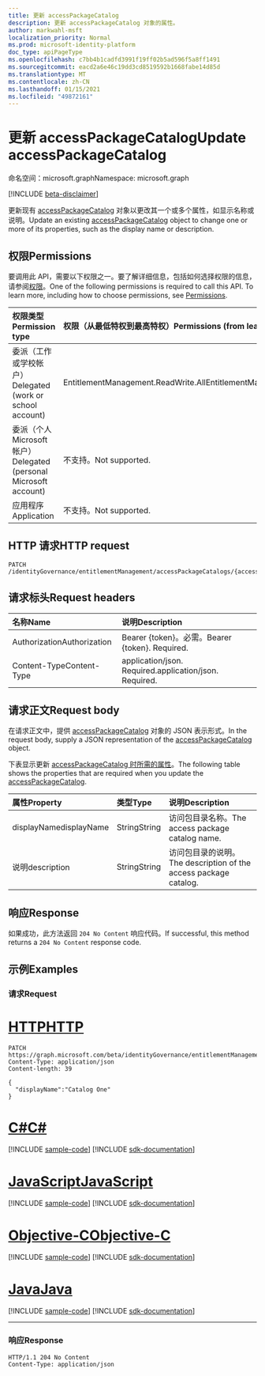 ```yaml
---
title: 更新 accessPackageCatalog
description: 更新 accessPackageCatalog 对象的属性。
author: markwahl-msft
localization_priority: Normal
ms.prod: microsoft-identity-platform
doc_type: apiPageType
ms.openlocfilehash: c7bb4b1cadfd3991f19ff02b5ad596f5a8ff1491
ms.sourcegitcommit: eacd2a6e46c19dd3cd8519592b1668fabe14d85d
ms.translationtype: MT
ms.contentlocale: zh-CN
ms.lasthandoff: 01/15/2021
ms.locfileid: "49872161"
---
```

# <a name="update-accesspackagecatalog"></a><span data-ttu-id="01e06-103">更新 accessPackageCatalog</span><span class="sxs-lookup"><span data-stu-id="01e06-103">Update accessPackageCatalog</span></span>

<span data-ttu-id="01e06-104">命名空间：microsoft.graph</span><span class="sxs-lookup"><span data-stu-id="01e06-104">Namespace: microsoft.graph</span></span>

[!INCLUDE [beta-disclaimer](../../includes/beta-disclaimer.md)]

<span data-ttu-id="01e06-105">更新现有 [accessPackageCatalog](../resources/accesspackagecatalog.md) 对象以更改其一个或多个属性，如显示名称或说明。</span><span class="sxs-lookup"><span data-stu-id="01e06-105">Update an existing [accessPackageCatalog](../resources/accesspackagecatalog.md) object to change one or more of its properties, such as the display name or description.</span></span>

## <a name="permissions"></a><span data-ttu-id="01e06-106">权限</span><span class="sxs-lookup"><span data-stu-id="01e06-106">Permissions</span></span>
<span data-ttu-id="01e06-p101">要调用此 API，需要以下权限之一。要了解详细信息，包括如何选择权限的信息，请参阅[权限](/graph/permissions-reference.md)。</span><span class="sxs-lookup"><span data-stu-id="01e06-p101">One of the following permissions is required to call this API. To learn more, including how to choose permissions, see [Permissions](/graph/permissions-reference.md).</span></span>

|<span data-ttu-id="01e06-109">权限类型</span><span class="sxs-lookup"><span data-stu-id="01e06-109">Permission type</span></span>|<span data-ttu-id="01e06-110">权限（从最低特权到最高特权）</span><span class="sxs-lookup"><span data-stu-id="01e06-110">Permissions (from least to most privileged)</span></span>|
|:---|:---|
|<span data-ttu-id="01e06-111">委派（工作或学校帐户）</span><span class="sxs-lookup"><span data-stu-id="01e06-111">Delegated (work or school account)</span></span>     | <span data-ttu-id="01e06-112">EntitlementManagement.ReadWrite.All</span><span class="sxs-lookup"><span data-stu-id="01e06-112">EntitlementManagement.ReadWrite.All</span></span> |
|<span data-ttu-id="01e06-113">委派（个人 Microsoft 帐户）</span><span class="sxs-lookup"><span data-stu-id="01e06-113">Delegated (personal Microsoft account)</span></span> | <span data-ttu-id="01e06-114">不支持。</span><span class="sxs-lookup"><span data-stu-id="01e06-114">Not supported.</span></span> |
|<span data-ttu-id="01e06-115">应用程序</span><span class="sxs-lookup"><span data-stu-id="01e06-115">Application</span></span>                            | <span data-ttu-id="01e06-116">不支持。</span><span class="sxs-lookup"><span data-stu-id="01e06-116">Not supported.</span></span> |

## <a name="http-request"></a><span data-ttu-id="01e06-117">HTTP 请求</span><span class="sxs-lookup"><span data-stu-id="01e06-117">HTTP request</span></span>
<!-- {
  "blockType": "ignored"
}
-->
```http
PATCH /identityGovernance/entitlementManagement/accessPackageCatalogs/{accessPackageCatalogId}
```
## <a name="request-headers"></a><span data-ttu-id="01e06-118">请求标头</span><span class="sxs-lookup"><span data-stu-id="01e06-118">Request headers</span></span>
|<span data-ttu-id="01e06-119">名称</span><span class="sxs-lookup"><span data-stu-id="01e06-119">Name</span></span>|<span data-ttu-id="01e06-120">说明</span><span class="sxs-lookup"><span data-stu-id="01e06-120">Description</span></span>|
|:---|:---|
|<span data-ttu-id="01e06-121">Authorization</span><span class="sxs-lookup"><span data-stu-id="01e06-121">Authorization</span></span>|<span data-ttu-id="01e06-p102">Bearer {token}。必需。</span><span class="sxs-lookup"><span data-stu-id="01e06-p102">Bearer {token}. Required.</span></span>|
|<span data-ttu-id="01e06-124">Content-Type</span><span class="sxs-lookup"><span data-stu-id="01e06-124">Content-Type</span></span>|<span data-ttu-id="01e06-p103">application/json. Required.</span><span class="sxs-lookup"><span data-stu-id="01e06-p103">application/json. Required.</span></span>|

## <a name="request-body"></a><span data-ttu-id="01e06-127">请求正文</span><span class="sxs-lookup"><span data-stu-id="01e06-127">Request body</span></span>
<span data-ttu-id="01e06-128">在请求正文中，提供 [accessPackageCatalog](../resources/accesspackagecatalog.md) 对象的 JSON 表示形式。</span><span class="sxs-lookup"><span data-stu-id="01e06-128">In the request body, supply a JSON representation of the [accessPackageCatalog](../resources/accesspackagecatalog.md) object.</span></span>

<span data-ttu-id="01e06-129">下表显示更新 [accessPackageCatalog 时所需的属性](../resources/accesspackagecatalog.md)。</span><span class="sxs-lookup"><span data-stu-id="01e06-129">The following table shows the properties that are required when you update the [accessPackageCatalog](../resources/accesspackagecatalog.md).</span></span>

|<span data-ttu-id="01e06-130">属性</span><span class="sxs-lookup"><span data-stu-id="01e06-130">Property</span></span>|<span data-ttu-id="01e06-131">类型</span><span class="sxs-lookup"><span data-stu-id="01e06-131">Type</span></span>|<span data-ttu-id="01e06-132">说明</span><span class="sxs-lookup"><span data-stu-id="01e06-132">Description</span></span>|
|:---|:---|:---|
|<span data-ttu-id="01e06-133">displayName</span><span class="sxs-lookup"><span data-stu-id="01e06-133">displayName</span></span>|<span data-ttu-id="01e06-134">String</span><span class="sxs-lookup"><span data-stu-id="01e06-134">String</span></span>|<span data-ttu-id="01e06-135">访问包目录名称。</span><span class="sxs-lookup"><span data-stu-id="01e06-135">The access package catalog name.</span></span>|
|<span data-ttu-id="01e06-136">说明</span><span class="sxs-lookup"><span data-stu-id="01e06-136">description</span></span>|<span data-ttu-id="01e06-137">String</span><span class="sxs-lookup"><span data-stu-id="01e06-137">String</span></span>|<span data-ttu-id="01e06-138">访问包目录的说明。</span><span class="sxs-lookup"><span data-stu-id="01e06-138">The description of the access package catalog.</span></span>|

## <a name="response"></a><span data-ttu-id="01e06-139">响应</span><span class="sxs-lookup"><span data-stu-id="01e06-139">Response</span></span>
<span data-ttu-id="01e06-140">如果成功，此方法返回 `204 No Content` 响应代码。</span><span class="sxs-lookup"><span data-stu-id="01e06-140">If successful, this method returns a `204 No Content` response code.</span></span>



## <a name="examples"></a><span data-ttu-id="01e06-141">示例</span><span class="sxs-lookup"><span data-stu-id="01e06-141">Examples</span></span>

### <a name="request"></a><span data-ttu-id="01e06-142">请求</span><span class="sxs-lookup"><span data-stu-id="01e06-142">Request</span></span>

# <a name="http"></a>[<span data-ttu-id="01e06-143">HTTP</span><span class="sxs-lookup"><span data-stu-id="01e06-143">HTTP</span></span>](#tab/http)
<!-- {
  "blockType": "request",
  "name": "update_accesspackagecatalog"
}
-->
``` http
PATCH https://graph.microsoft.com/beta/identityGovernance/entitlementManagement/accessPackageCatalogs/{accessPackageCatalogId}
Content-Type: application/json
Content-length: 39

{
  "displayName":"Catalog One"
}
```
# <a name="c"></a>[<span data-ttu-id="01e06-144">C#</span><span class="sxs-lookup"><span data-stu-id="01e06-144">C#</span></span>](#tab/csharp)
[!INCLUDE [sample-code](../includes/snippets/csharp/update-accesspackagecatalog-csharp-snippets.md)]
[!INCLUDE [sdk-documentation](../includes/snippets/snippets-sdk-documentation-link.md)]

# <a name="javascript"></a>[<span data-ttu-id="01e06-145">JavaScript</span><span class="sxs-lookup"><span data-stu-id="01e06-145">JavaScript</span></span>](#tab/javascript)
[!INCLUDE [sample-code](../includes/snippets/javascript/update-accesspackagecatalog-javascript-snippets.md)]
[!INCLUDE [sdk-documentation](../includes/snippets/snippets-sdk-documentation-link.md)]

# <a name="objective-c"></a>[<span data-ttu-id="01e06-146">Objective-C</span><span class="sxs-lookup"><span data-stu-id="01e06-146">Objective-C</span></span>](#tab/objc)
[!INCLUDE [sample-code](../includes/snippets/objc/update-accesspackagecatalog-objc-snippets.md)]
[!INCLUDE [sdk-documentation](../includes/snippets/snippets-sdk-documentation-link.md)]

# <a name="java"></a>[<span data-ttu-id="01e06-147">Java</span><span class="sxs-lookup"><span data-stu-id="01e06-147">Java</span></span>](#tab/java)
[!INCLUDE [sample-code](../includes/snippets/java/update-accesspackagecatalog-java-snippets.md)]
[!INCLUDE [sdk-documentation](../includes/snippets/snippets-sdk-documentation-link.md)]

---



### <a name="response"></a><span data-ttu-id="01e06-148">响应</span><span class="sxs-lookup"><span data-stu-id="01e06-148">Response</span></span>

<!-- {
  "blockType": "response",
  "truncated": true
}
-->
``` http
HTTP/1.1 204 No Content
Content-Type: application/json

```

<!--
{
  "type": "#page.annotation",
  "description": "Update accessPackageCatalog",
  "keywords": "",
  "section": "documentation",
  "tocPath": "",
  "suppressions": [
  ]
}
-->


